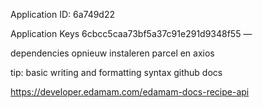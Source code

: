 Application ID:
6a749d22

Application Keys
6cbcc5caa73bf5a37c91e291d9348f55	—

dependencies opnieuw instaleren parcel en axios

tip: basic writing and formatting syntax github docs

https://developer.edamam.com/edamam-docs-recipe-api

